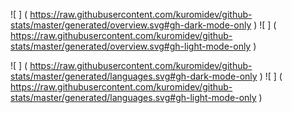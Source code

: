 ![ ] ( https://raw.githubusercontent.com/kuromidev/github-stats/master/generated/overview.svg#gh-dark-mode-only ) 
![ ] ( https://raw.githubusercontent.com/kuromidev/github-stats/master/generated/overview.svg#gh-light-mode-only ) 

![ ] ( https://raw.githubusercontent.com/kuromidev/github-stats/master/generated/languages.svg#gh-dark-mode-only ) 
![ ] ( https://raw.githubusercontent.com/kuromidev/github-stats/master/generated/languages.svg#gh-light-mode-only ) 
